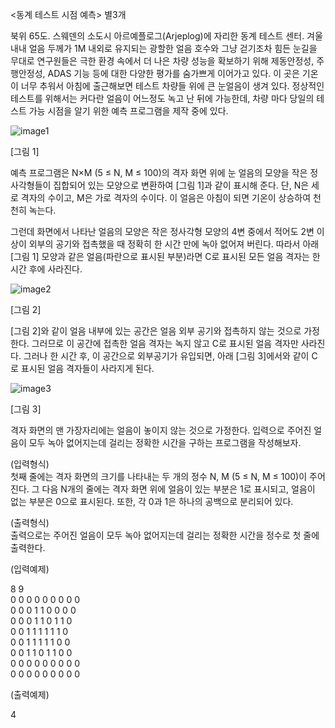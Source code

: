 <동계 테스트 시점 예측> 별3개

북위 65도. 스웨덴의 소도시 아르예플로그(Arjeplog)에 자리한 동계 테스트 센터.
겨울 내내 얼음 두께가 1M 내외로 유지되는 광할한 얼음 호수와 그냥 걷기조차 힘든 눈길을 무대로 
연구원들은 극한 환경 속에서 더 나은 차량 성능을 확보하기 위해 
제동안정성, 주행안정성, ADAS 기능 등에 대한 다양한 평가를 숨가쁘게 이어가고 있다. 
이 곳은 기온이 너무 추워서 아침에 출근해보면 테스트 차량들 위에 큰 눈얼음이 생겨 있다. 
정상적인 테스트를 위해서는 커다란 얼음이 어느정도 녹고 난 뒤에 가능한데, 
차량 마다 당일의 테스트 가능 시점을 알기 위한 예측 프로그램을 제작 중에 있다. 

![image1](https://www.softeer.ai/upload/2021/09/20210908_185703938_53293.jpeg)
           
[그림 1]

예측 프로그램은 N×M (5 ≤ N, M ≤ 100)의 격자 화면 위에 
눈 얼음의 모양을 작은 정사각형들이 집합되어 있는 모양으로 변환하여
[그림 1]과 같이 표시해 준다. 
단, N은 세로 격자의 수이고, M은 가로 격자의 수이다.
이 얼음은 아침이 되면 기온이 상승하여 천천히 녹는다. 

그런데 화면에서 나타난 얼음의 모양은 작은 정사각형 모양의 4변 중에서 
적어도 2변 이상이 외부의 공기와 접촉했을 때 정확히 한 시간 만에 녹아 없어져 버린다. 
따라서 아래 [그림 1] 모양과 같은 얼음(파란으로 표시된 부분)라면 
C로 표시된 모든 얼음 격자는 한 시간 후에 사라진다.

![image2](https://www.softeer.ai/upload/2021/09/20210908_185744179_67764.jpeg)
           
[그림 2]

[그림 2]와 같이 얼음 내부에 있는 공간은 얼음 외부 공기와 접촉하지 않는 것으로 가정한다.
그러므로 이 공간에 접촉한 얼음 격자는 녹지 않고 C로 표시된 얼음 격자만 사라진다. 
그러나 한 시간 후, 이 공간으로 외부공기가 유입되면, 
아래 [그림 3]에서와 같이 C로 표시된 얼음 격자들이 사라지게 된다.

![image3](https://www.softeer.ai/upload/2021/09/20210908_185830051_00278.jpeg)
           
[그림 3]

격자 화면의 맨 가장자리에는 얼음이 놓이지 않는 것으로 가정한다. 
입력으로 주어진 얼음이 모두 녹아 없어지는데 걸리는 정확한 시간을 구하는 프로그램을 작성해보자.

(입력형식) <br>
첫째 줄에는 격자 화면의 크기를 나타내는 두 개의 정수 N, M (5 ≤ N, M ≤ 100)이 주어진다. 
그 다음 N개의 줄에는 격자 화면 위에 얼음이 있는 부분은 1로 표시되고, 
얼음이 없는 부분은 0으로 표시된다. 
또한, 각 0과 1은 하나의 공백으로 분리되어 있다.

(출력형식) <br>
출력으로는 주어진 얼음이 모두 녹아 없어지는데 걸리는 정확한 시간을 정수로 첫 줄에 출력한다.

(입력예제)

8 9 <br>
0 0 0 0 0 0 0 0 0 <br>
0 0 0 1 1 0 0 0 0 <br>
0 0 0 1 1 0 1 1 0 <br>
0 0 1 1 1 1 1 1 0 <br>
0 0 1 1 1 1 1 0 0 <br>
0 0 1 1 0 1 1 0 0<br>
0 0 0 0 0 0 0 0 0<br>
0 0 0 0 0 0 0 0 0<br>

(출력예제)

4
